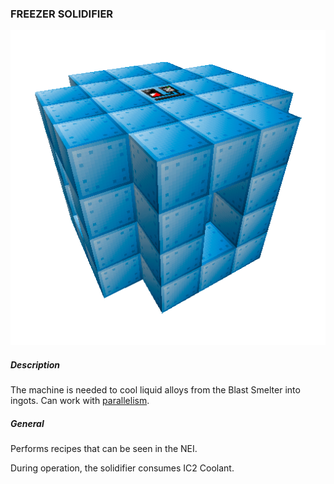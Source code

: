 ### FREEZER SOLIDIFIER

![LOGO](media/gregtech/ParFrezSolid.png)

##### Description

The machine is needed to cool liquid alloys from the Blast Smelter into ingots. Can work with [parallelism](#/mechanics#parallelism).

##### General

Performs recipes that can be seen in the NEI.

During operation, the solidifier consumes IC2 Coolant.
